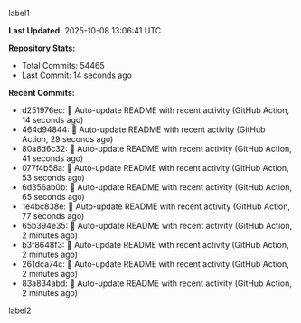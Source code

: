 
label1 
<!-- ACTIVITY_START -->
**Last Updated:** 2025-10-08 13:06:41 UTC

**Repository Stats:**
- Total Commits: 54465
- Last Commit: 14 seconds ago

**Recent Commits:**
- d251976ec: 🤖 Auto-update README with recent activity (GitHub Action, 14 seconds ago)
- 464d94844: 🤖 Auto-update README with recent activity (GitHub Action, 29 seconds ago)
- 80a8d6c32: 🤖 Auto-update README with recent activity (GitHub Action, 41 seconds ago)
- 077f4b58a: 🤖 Auto-update README with recent activity (GitHub Action, 53 seconds ago)
- 6d356ab0b: 🤖 Auto-update README with recent activity (GitHub Action, 65 seconds ago)
- 1e4bc838e: 🤖 Auto-update README with recent activity (GitHub Action, 77 seconds ago)
- 65b394e35: 🤖 Auto-update README with recent activity (GitHub Action, 2 minutes ago)
- b3f8648f3: 🤖 Auto-update README with recent activity (GitHub Action, 2 minutes ago)
- 261dca74c: 🤖 Auto-update README with recent activity (GitHub Action, 2 minutes ago)
- 83a834abd: 🤖 Auto-update README with recent activity (GitHub Action, 2 minutes ago)
<!-- ACTIVITY_END -->

label2
